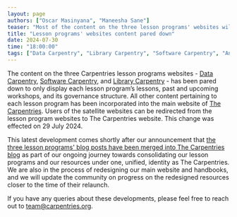 ```yaml
---
layout: page
authors: ["Oscar Masinyana", "Maneesha Sane"]
teaser: "Most of the content on the three lesson programs' websites will now be accessed from the main Carpentries website."
title: "Lesson programs' websites content pared down"
date: 2024-07-30
time: "18:00:00"
tags: ["Data Carpentry", "Library Carpentry", "Software Carpentry", "Announcements"]
---
```


The content on the three Carpentries lesson programs websites - [Data Carpentry](https://datacarpentry.org/), [Software Carpentry](https://software-carpentry.org/), and [Library Carpentry](https://librarycarpentry.org/) - has been pared down to only display each lesson program’s lessons, past and upcoming workshops, and its governance structure. All other content pertaining to each lesson program has been incorporated into the main website of [The Carpentries](https://carpentries.org/). Users of the satellite websites can be redirected from the lesson program websites to The Carpentries website. This change was effected on 29 July 2024. 

This latest development comes shortly after our announcement that [the three lesson programs' blog posts have been merged into The Carpentries blog](https://carpentries.org/blog/2024/03/lesson-program-blog-posts-migration/) as part of our ongoing journey towards consolidating our lesson programs and our resources under one, unified, identity as The Carpentries. We are also in the process of redesigning our main website and handbooks, and we will update the community on progress on the redesigned resources closer to the time of their relaunch. 

If you have any queries about these developments, please feel free to reach out to [team@carpentries.org](mailto:team@carpentries.org). 
